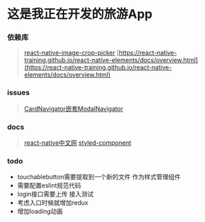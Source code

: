 # 这是我正在开发的旅游App

### 依赖库

>[react-native-image-crop-picker](https://github.com/ivpusic/react-native-image-crop-picker)
>[https://react-native-training.github.io/react-native-elements/docs/overview.html](https://react-native-training.github.io/react-native-elements/docs/overview.html)

### issues

> [CardNavigator嵌套ModalNavigator](https://github.com/react-navigation/react-navigation/issues/707#issuecomment-293748852)

### docs

> [react-native中文网](https://reactnative.cn/docs/0.51/getting-started.html)
> [styled-component](https://www.styled-components.com)


### todo

- touchablebutton需要提取到一个新的文件 作为样式管理组件
- 需要配置eslint规范代码
- login接口需要上传 接入测试
- 考虑入口时候就增加redux
- 增加loading动画